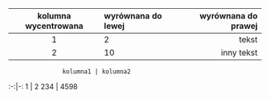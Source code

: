 kolumna wycentrowana | wyrównana do lewej | wyrównana do prawej  
:-------------------:|:-------------------|-------------------:  
                   1 |                  2 |               tekst  
                   2 |  10                |  inny tekst   
				   
				   kolumna1 | kolumna2
:-:|-:
1 | 2
234 | 4598